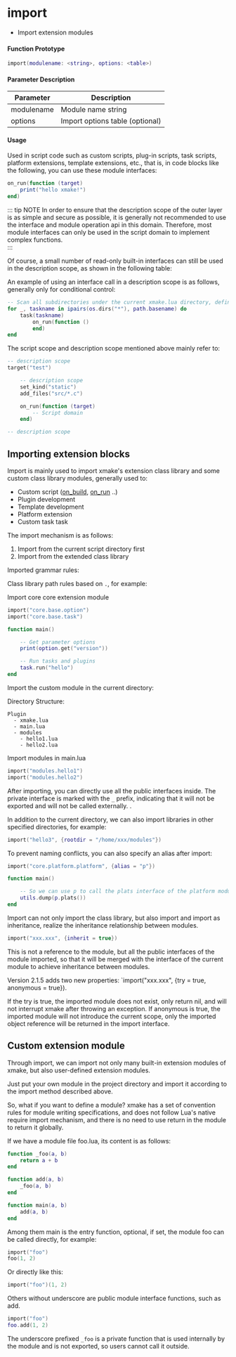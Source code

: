 # import

- Import extension modules

#### Function Prototype

```lua
import(modulename: <string>, options: <table>)
```

#### Parameter Description

| Parameter | Description |
|-----------|-------------|
| modulename | Module name string |
| options | Import options table (optional) |

#### Usage

Used in script code such as custom scripts, plug-in scripts, task scripts, platform extensions, template extensions, etc., that is, in code blocks like the following, you can use these module interfaces:

```lua
on_run(function (target)
    print("hello xmake!")
end)
```

::: tip NOTE
In order to ensure that the description scope of the outer layer is as simple and secure as possible, it is generally not recommended to use the interface and module operation api in this domain. Therefore, most module interfaces can only be used in the script domain to implement complex functions. </br>
:::

Of course, a small number of read-only built-in interfaces can still be used in the description scope, as shown in the following table:

An example of using an interface call in a description scope is as follows, generally only for conditional control:

```lua
-- Scan all subdirectories under the current xmake.lua directory, defining a task task with the name of each directory
for _, taskname in ipairs(os.dirs("*"), path.basename) do
    task(taskname)
        on_run(function ()
        end)
end
```

The script scope and description scope mentioned above mainly refer to:

```lua
-- description scope
target("test")

    -- description scope
    set_kind("static")
    add_files("src/*.c")

    on_run(function (target)
        -- Script domain
    end)

-- description scope
```

## Importing extension blocks

Import is mainly used to import xmake's extension class library and some custom class library modules, generally used to:

* Custom script ([on_build](/api/description/project-target#on-build), [on_run](/api/description/project-target#on-run) ..)
* Plugin development
* Template development
* Platform extension
* Custom task task

The import mechanism is as follows:

1. Import from the current script directory first
2. Import from the extended class library

Imported grammar rules:

Class library path rules based on `.`, for example:

Import core core extension module

```lua
import("core.base.option")
import("core.base.task")

function main()

    -- Get parameter options
    print(option.get("version"))

    -- Run tasks and plugins
    task.run("hello")
end
```

Import the custom module in the current directory:

Directory Structure:

```
Plugin
  - xmake.lua
  - main.lua
  - modules
    - hello1.lua
    - hello2.lua
```

Import modules in main.lua

```lua
import("modules.hello1")
import("modules.hello2")
```

After importing, you can directly use all the public interfaces inside. The private interface is marked with the `_` prefix, indicating that it will not be exported and will not be called externally. .

In addition to the current directory, we can also import libraries in other specified directories, for example:

```lua
import("hello3", {rootdir = "/home/xxx/modules"})
```

To prevent naming conflicts, you can also specify an alias after import:

```lua
import("core.platform.platform", {alias = "p"})

function main()

    -- So we can use p to call the plats interface of the platform module to get a list of all the platforms supported by xmake.
    utils.dump(p.plats())
end
```

Import can not only import the class library, but also import and import as inheritance, realize the inheritance relationship between modules.

```lua
import("xxx.xxx", {inherit = true})
```

This is not a reference to the module, but all the public interfaces of the module imported, so that it will be merged with the interface of the current module to achieve inheritance between modules.

Version 2.1.5 adds two new properties: `import("xxx.xxx", {try = true, anonymous = true}).

If the try is true, the imported module does not exist, only return nil, and will not interrupt xmake after throwing an exception.
If anonymous is true, the imported module will not introduce the current scope, only the imported object reference will be returned in the import interface.

## Custom extension module

Through import, we can import not only many built-in extension modules of xmake, but also user-defined extension modules.

Just put your own module in the project directory and import it according to the import method described above.

So, what if you want to define a module? xmake has a set of convention rules for module writing specifications, and does not follow Lua's native require import mechanism, and there is no need to use return in the module to return it globally.

If we have a module file foo.lua, its content is as follows:

```lua
function _foo(a, b)
    return a + b
end

function add(a, b)
    _foo(a, b)
end

function main(a, b)
    add(a, b)
end
```

Among them main is the entry function, optional, if set, the module foo can be called directly, for example:

```lua
import("foo")
foo(1, 2)
```

Or directly like this:

```lua
import("foo")(1, 2)
```


Others without underscore are public module interface functions, such as add.

```lua
import("foo")
foo.add(1, 2)
```

The underscore prefixed `_foo` is a private function that is used internally by the module and is not exported, so users cannot call it outside.

